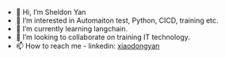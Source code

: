 - 👋 Hi, I’m Sheldon Yan
- 👀 I’m interested in Automaiton test, Python, CICD, training etc.
- 🌱 I’m currently learning langchain.
- 💞️ I’m looking to collaborate on training IT technology.
- 📫 How to reach me - linkedin: [xiaodongyan](https://www.linkedin.com/in/yan-xiaodong/)

<!---
Danielyan86/Danielyan86 is a ✨ special ✨ repository because its `README.md` (this file) appears on your GitHub profile.
You can click the Preview link to take a look at your changes.
--->
